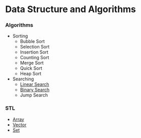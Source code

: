 # Data Structure and Algorithms

### Algorithms
* Sorting
   * Bubble Sort
   * Selection Sort
   * Insertion Sort
   * Counting Sort
   * Merge Sort
   * Quick Sort
   * Heap Sort
* Searching
   * [Linear Search](/Algorithms/Searching/Linear%20Search/)
   * [Binary Search](/Algorithms/Searching/Binary%20Search/)
   * Jump Search

### STL
* [Array](/STL/Array)
* [Vector](/STL/Vector)
* [Set](/STL/Set)

